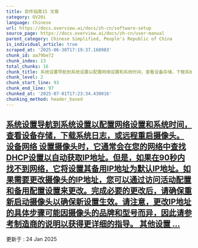 ```yaml
---
title: 软件指南15 文章
category: OV20i
language: Chinese
url: https://docs.overview.ai/docs/zh-cn/software-setup
source_page: https://docs.overview.ai/docs/zh-cn/user-manual
parent_category: Chinese Simplified, People's Republic of China
is_individual_article: true
scraped_at: '2025-06-30T17:19:37.168983'
chunk_id: aa79be72
chunk_index: 13
total_chunks: 16
chunk_title: 系统设置导航到系统设置以配置网络设置和系统时间，查看设备存储，下载系统日志，或远程重启摄像头。 设备网络 设置摄像头时，它通常会在您的网络中查找DHCP设置以自动获取IP地址。但是，如果在90秒内找
chunk_level: 2
chunk_start_line: 93
chunk_end_line: 97
chunked_at: '2025-07-01T17:23:34.430016'
chunking_method: header_based
---
```


## [系统设置导航到系统设置以配置网络设置和系统时间，查看设备存储，下载系统日志，或远程重启摄像头。 设备网络 设置摄像头时，它通常会在您的网络中查找DHCP设置以自动获取IP地址。但是，如果在90秒内找不到网络，它将设置其备用IP地址为默认IP地址。如果需要更改摄像头的IP地址，您可以通过访问活动配置和备用配置设置来更改。完成必要的更改后，请确保重新启动摄像头以确保新设置生效。请注意，更改IP地址的具体步骤可能因摄像头的品牌和型号而异，因此请参考制造商的说明以获得更详细的指导。 其他设置 ...](/docs/zh-cn/settings)

更新于 : 24 Jan 2025
